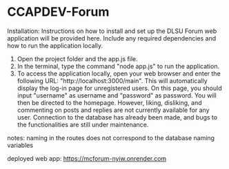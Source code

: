 # CCAPDEV-Forum

Installation: Instructions on how to install and set up the DLSU Forum web application will be provided here. Include any required dependencies and how to run the application locally.

1. Open the project folder and the app.js file.
2. In the terminal, type the command "node app.js" to run the application.
3. To access the application locally, open your web browser and enter the following URL: "http://localhost:3000/main". This will automatically display the log-in page for unregistered users. On this page, you should input "username" as username and "password" as password. You will then be directed to the homepage. However, liking, disliking, and commenting on posts and replies are not currently available for any user. Connection to the database has already been made, and bugs to the functionalities are still under maintenance.

notes:
naming in the routes does not correspond to the database naming variables

deployed web app:
https://mcforum-nyiw.onrender.com
